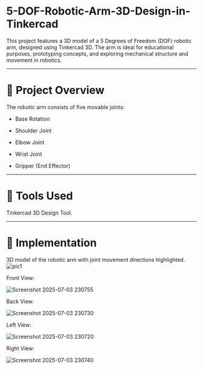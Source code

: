 # 5-DOF-Robotic-Arm-3D-Design-in-Tinkercad
This project features a 3D model of a 5 Degrees of Freedom (DOF) robotic arm, designed using Tinkercad 3D. The arm is ideal for educational purposes, prototyping concepts, and exploring mechanical structure and movement in robotics.

---

# 📌 Project Overview
The robotic arm consists of five movable joints:

- Base Rotation

- Shoulder Joint

- Elbow Joint

- Wrist Joint

- Gripper (End Effector)

---

# 🧰 Tools Used
Tinkercad 3D Design Tool.

---

# 🧩 Implementation

3D model of the robotic arm with joint movement directions highlighted.
![pic1](https://github.com/user-attachments/assets/5b6501d8-435e-4ff7-92fb-f0dccb155727)

Front View: 

![Screenshot 2025-07-03 230755](https://github.com/user-attachments/assets/f60eb295-f0eb-4006-82e0-53fbab1b826b)

Back View: 

![Screenshot 2025-07-03 230730](https://github.com/user-attachments/assets/5e134c81-e4d4-49ba-8677-1a8b63e7ee8e)

Left View: 

![Screenshot 2025-07-03 230720](https://github.com/user-attachments/assets/7b90b1e0-2b4d-4dbe-b638-7f5961803116)

Right View: 

![Screenshot 2025-07-03 230740](https://github.com/user-attachments/assets/50cb503c-eb4c-40c0-8265-c2b9016f7b04)
